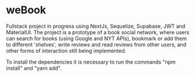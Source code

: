# weBook 

Fullstack project in progress using NextJs, Sequelize, Supabase, JWT and MaterialUI. The project is a prototype of a book social network, where users can search for books (using Google and NYT APIs), bookmark or add them to different 'shelves', write reviews and read reviews from other users, and other forms of interaction still being implemented.

<p>To install the dependencies it is necessary to run the commands "npm install" and "yarn add".</p>
